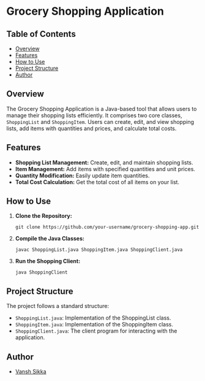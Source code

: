 # Grocery Shopping Application

## Table of Contents

- [Overview](#overview)
- [Features](#features)
- [How to Use](#how-to-use)
- [Project Structure](#project-structure)
- [Author](#author)

## Overview

The Grocery Shopping Application is a Java-based tool that allows users to manage their shopping lists efficiently. It comprises two core classes, `ShoppingList` and `ShoppingItem`. Users can create, edit, and view shopping lists, add items with quantities and prices, and calculate total costs.

## Features

- **Shopping List Management:** Create, edit, and maintain shopping lists.
- **Item Management:** Add items with specified quantities and unit prices.
- **Quantity Modification:** Easily update item quantities.
- **Total Cost Calculation:** Get the total cost of all items on your list.

## How to Use

1. **Clone the Repository:** 
    ```shell
    git clone https://github.com/your-username/grocery-shopping-app.git
    ```

2. **Compile the Java Classes:** 
    ```shell
    javac ShoppingList.java ShoppingItem.java ShoppingClient.java
    ```

3. **Run the Shopping Client:** 
    ```shell
    java ShoppingClient
    ```

## Project Structure

The project follows a standard structure:

- `ShoppingList.java`: Implementation of the ShoppingList class.
- `ShoppingItem.java`: Implementation of the ShoppingItem class.
- `ShoppingClient.java`: The client program for interacting with the application.

## Author

- [Vansh Sikka](https://github.com/vanshsikka1222)
